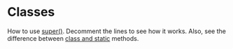# Classes

How to use [super()](oo.py). Decomment the lines to see how it works. Also,
see the difference between [class and static](static_class_methods.py) methods.